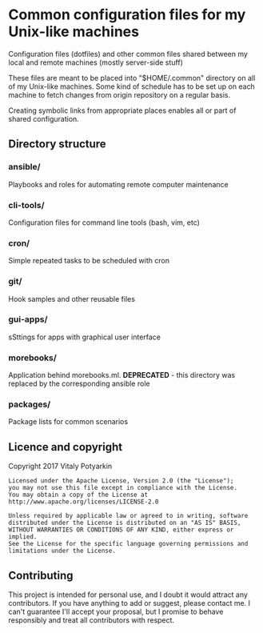 # Common configuration files for my Unix-like machines
Configuration files (dotfiles) and other common files shared between
my local and remote machines (mostly server-side stuff)

These files are meant to be placed into "$HOME/.common" directory on all of
my Unix-like machines. Some kind of schedule has to be set up on each machine
to fetch changes from origin repository on a regular basis.

Creating symbolic links from appropriate places enables all or
part of shared configuration.


## Directory structure

### ansible/
Playbooks and roles for automating remote computer maintenance

### cli-tools/
Configuration files for command line tools (bash, vim, etc)

### cron/
Simple repeated tasks to be scheduled with cron

### git/
Hook samples and other reusable files

### gui-apps/
sSttings for apps with graphical user interface

### morebooks/
Application behind morebooks.ml. **DEPRECATED** - this directory was replaced by
the corresponding ansible role

### packages/
Package lists for common scenarios


## Licence and copyright
Copyright 2017 Vitaly Potyarkin

```
Licensed under the Apache License, Version 2.0 (the "License");
you may not use this file except in compliance with the License.
You may obtain a copy of the License at
http://www.apache.org/licenses/LICENSE-2.0

Unless required by applicable law or agreed to in writing, software
distributed under the License is distributed on an "AS IS" BASIS,
WITHOUT WARRANTIES OR CONDITIONS OF ANY KIND, either express or implied.
See the License for the specific language governing permissions and
limitations under the License.
```


## Contributing
This project is intended for personal use, and I doubt it would attract any
contributors. If you have anything to add or suggest, please contact me.
I can't guarantee I'll accept your proposal, but I promise to behave
responsibly and treat all contributors with respect.

